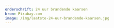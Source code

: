 ```yaml
---
onderschrift: 24 uur brandende kaarsen
bron: Pixabay.com
image: /img/laatste-24-uur-brandende-kaarsen.jpg
---
```

